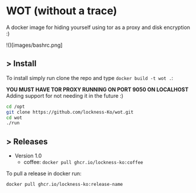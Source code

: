 # WOT (without a trace)

A docker image for hiding yourself using tor as a proxy and disk encryption :)

!()[images/bashrc.png]

## > **Install**

To install simply run clone the repo and type `docker build -t wot .`:

**YOU MUST HAVE TOR PROXY RUNNING ON PORT 9050 ON LOCALHOST**
Adding support for not needing it in the future :)

```bash
cd /opt
git clone https://github.com/lockness-Ko/wot.git
cd wot
./run
```

## > **Releases**

 - Version 1.0
   - coffee: `docker pull ghcr.io/lockness-ko:coffee`

To pull a release in docker run:

```bash
docker pull ghcr.io/lockness-ko:release-name
```
